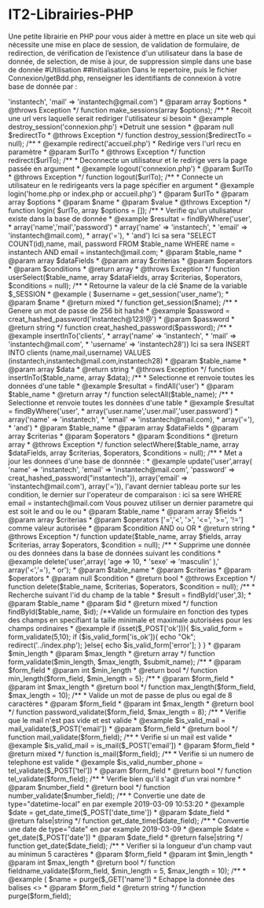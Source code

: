 # IT2-Librairies-PHP
Une petite librairie en PHP pour vous aider à mettre en place un site web qui nécessite une mise en place de session, de validation de formulaire, de redirection, de vérification de l’existence d'un utilisateur dans la base de donnée, de selection, de mise à jour, de suppression simple dans une base de donnée
#Utilisation
  ##Initialisation
Dans le repertoire, puis le fichier Connexion/getBdd.php, renseigner les identifiants de connexion à votre base de donnée par : 
  <?php
/**
 * Created by Instantech.
 * User: instantech
 * Date: 09/03/19
 * Time: 10:43
 */
require_once 'Connexion.php';
$bdd = Connexion::create_connexion('your hostname','your dbname','username','your password');

vous pouvez ne pas ajouter le mot de passe si par defaut votre mot de passe est vide

Ensuite, vous pouvez utiliser les methodes suivantes
  <?php
/**
 * Created by Instantech.
 * User: instantech
 * Date: 08/03/19
 * Time: 22:09
 */


/**
 * Créer une session avec plusieurs paramètres et valeurs
 * @example ( make_sessions(array('username' => 'instantech', 'mail' => 'instantech@gmail.com')
 * @param array $options
 * @throws Exception
 */
function make_sessions(array $options);
/**
 * Recoit une url vers laquelle serait rediriger l'utilisateur si besoin
 * @example destroy_session('connexion.php')
 *Detruit une session
 * @param null $redirectTo
 * @throws Exception
 */
function destroy_session($redirectTo = null);

/**
 * @example redirect('accueil.php')
 * Redirige vers l'url recu en paramètre
 * @param $urlTo
 * @throws Exception
 */
function redirect($urlTo);
/**
 * Deconnecte un utilisateur et le redirige vers la page passée en argument
 * @example logout('connexion.php')
 * @param $urlTo
 * @throws Exception
 */
function logout($urlTo);
/**
 * Connecte un utilisateur en le redirigeants vers la page spécifier en argument
 * @example login('home.php or index.php or accueil.php')
 * @param $urlTo
 * @param array $options
 * @param $name
 * @param $value
 * @throws Exception
 */
function login( $urlTo, array  $options = []);
/**
 * Verifie qu'un utulisateur existe dans la base de donnée
 * @example $resultat = findByWhere('user',
 *     array('name','mail','password')
 *     array('name' => 'instantech',
 *           'email' => 'instantech@mail.com),
 *     array('='),
 *           'and')
 Ici sa sera "SELECT COUNT(id),name, mail, password FROM $table_name WHERE name = instantech AND email = instantech@mail.com;
 * @param $table_name
 * @param array $dataFields
 * @param array $criterias
 * @param $operators
 * @param $conditions
 * @return array
 * @throws Exception
 */
function userSelect($table_name, array $dataFields, array $criterias, $operators, $conditions = null);
/**
 * Retourne la valeur de la clé $name de la variable $_SESSION
 * @example ( $username = get_session('user_name');
 * @param $name
 * @return mixed
 */
function get_session($name);
/**
 * Genere un mot de passe de 256 bit hashé
 * @example  $password = creat_hashed_password('instantech@123!@')
 * @param $password
 * @return string
 */
function creat_hashed_password($password);

/**
 * @example insertInTo('clients',
 *    array('name' => 'instantech',
 *          'mail' => 'instantech@mail.com',
 *          'username' => 'instantech28'))
 Ici sa sera INSERT INTO clients (name,mail,username) VALUES (instantech,instantech@mail.com,instantech28)
 * @param $table_name
 * @param array $data
 * @return string
 * @throws Exception
 */
function insertInTo($table_name, array $data);
/**
 * Selectionne et renvoie toutes les données d'une table
 * @example $resultat = findAll('user')
 * @param $table_name
 * @return array
 */
function selectAll($table_name);

/**
 * Selectionne et renvoie toutes les données d'une table
 * @example $resultat = findByWhere('user',
 *     array('user.name','user.mail','user.password')
 *     array('name' => 'instantech',
 *           'email' => 'instantech@mail.com),
 *     array('='),
 *           'and')
 * @param $table_name
 * @param array $dataFields
 * @param array $criterias
 * @param $operators
 * @param $conditions
 * @return array
 * @throws Exception
 */
function selectWhere($table_name, array $dataFields, array $criterias, $operators, $conditions = null);

/**
 * Met a jour les donnees d'une base de donnnée : 
 * @example update('user',array(
    'name' => 'instantech',
    'email' => 'instantech@mail.com',
    'password' => creat_hashed_password("instantech")),
     array('email' => 'instantech@mail.com'),
    array('=')), l'avant dernier tableau porte sur les condition, le dernier sur l'operateur de comparaison :  ici sa sere WHERE email = instantech@mail.com
    Vous pouvez utiliser un dernier parametre qui est soit le and ou le ou
 * @param $table_name
 * @param array $fields
 * @param array $criterias
 * @param $operators ['=','<', '>', '<=', '>=', '!='] comme valeur autorisée
 * @param $condition AND ou OR
 * @return string
 * @throws Exception
 */
function update($table_name, array $fields, array $criterias, array $operators, $condition = null);
/**
 * Supprime une donnée ou des données dans la base de données suivant les conditions
 * @example delete('user',array(
    'age => 10,
 *  'sexe' => 'masculin'
    ),'
    array('<','='),
 * or');
 * @param $table_name
 * @param $criterias
 * @param $operators
 * @param null $condition
 * @return bool
 * @throws Exception
 */
function delete($table_name, $criterias, $operators, $condition = null);
/**
 * Recherche suivant l'id du champ de la table
 * $result = findById('user',3);
 * @param $table_name
 * @param $id
 * @return mixed
 */
function findById($table_name, $id);

/**Valide un formulaire en fonction des types des champs en specifiant la taille minimale et maximale autorisées pour les champs ordinaires
 * @example if (isset($_POST['ok'])){
                $is_valid_form = form_validate(5,10);
                if ($is_valid_form['is_ok']){
                    echo "Ok";
                redirect('../index.php');
            }else{
                echo $is_valid_form['error'];
            }
        }
 * @param $min_length
 * @param $max_length
 * @return array
 */
function form_validate($min_length, $max_length, $submit_name);
/**
 * @param $form_field
 * @param int $min_length
 * @return bool
 */
function min_length($form_field, $min_length = 5);

/**
 * @param $form_field
 * @param int $max_length
 * @return bool
 */
function max_length($form_field, $max_length = 10);

/**
 * Valide un mot de passe de plus ou egal de 8 caractères
 * @param $form_field
 * @param int $max_length
 * @return bool
 */
function password_validate($form_field, $max_length = 8);

/**
 * Verifie que le mail n'est pas vide et est valide
 * @example $is_valid_mail = mail_validate($_POST['email'])
 * @param $form_field
 * @return bool
 */
function mail_validate($form_field);

/**
 *  Verifie si un mail est valide
 * @example $is_valid_mail = is_mail($_POST['email'])
 * @param $form_field
 * @return mixed
 */
function is_mail($form_field);

/**
 * Verifie si un numero de telephone est valide
 * @example $is_valid_number_phone = tel_validate($_POST['tel'])
 * @param $form_field
 * @return bool
 */
function tel_validate($form_field);

/**
 * Verifie bien qu'il s'agit d'un vrai nombre
 * @param $number_field
 * @return bool
 */
function number_validate($number_field);
/**
 * Convertie une date de type="datetime-local" en par exemple 2019-03-09 10:53:20
 * @example $date = get_date_time($_POST['date_time'])
 * @param $date_field
 * @return false|string
 */
function get_date_time($date_field);
/**
 * Convertie une date de type="date" en par example 2019-03-09
 * @example $date = get_date($_POST['date'])
 * @param $date_field
 * @return false|string
 */
function get_date($date_field);

/**
 * Verifier si la longueur d'un champ vaut au minimun 5 caractères
 * @param $form_field
 * @param int $min_length
 * @param int $max_length
 * @return bool
 */
function fieldname_validate($form_field, $min_length = 5, $max_length = 10);
/**
 * @example ( $name = purge($_GET['name'])
 * Echappe la donnée des balises <></>
 * @param $form_field
 * @return string
 */
function purge($form_field);
